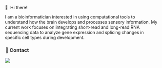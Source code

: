 <p>
  👋&nbsp; Hi there!
</p>

<p>
  
I am a bioinformatician interested in using computational tools to understand how the brain develops and processes sensory information. My current work focuses on integrating short-read and long-read RNA sequencing data to analyze gene expression and splicing changes in specific cell types during development.



</p>


### 📨 Contact
<a href="mailto:ana.gonzalezalvarez@kaust.edu.sa" target="_blank">
  <img src="https://img.shields.io/badge/ana.gonzalezalvarez@kaust.edu.sa-EA4335?style=flat-square&logo=Gmail&logoColor=white"/></a>
